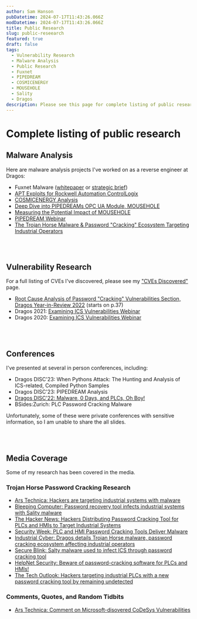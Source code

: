 ```yaml
---
author: Sam Hanson
pubDatetime: 2024-07-17T11:43:26.066Z
modDatetime: 2024-07-17T11:43:26.066Z
title: Public Research
slug: public-reseearch
featured: true
draft: false
tags:
  - Vulnerability Research
  - Malware Analysis
  - Public Research
  - Fuxnet
  - PIPEDREAM
  - COSMICENERGY
  - MOUSEHOLE
  - Sality
  - Dragos
description: Please see this page for complete listing of public research in the form of blogs, whitepapers, and webinars.
---
```


# Complete listing of public research

## Malware Analysis

Here are malware analysis projects I've worked on as a reverse engineer at Dragos:

- Fuxnet Malware ([whitepaper](https://hub.dragos.com/hubfs/Reports/WP_FUXNET_Final_2_CH.pdf) or [strategic brief](https://hub.dragos.com/hubfs/Reports/Dragos_SB_Intel_Fuxnet_ICSMalware.pdf?hsLang=en))
- [APT Exploits for Rockwell Automation ControlLogix](https://www.dragos.com/blog/mitigating-cves-impacting-rockwell-automation-controllogix-firmware/)
- [COSMICENERGY Analysis](https://hub.dragos.com/hubfs/116-Whitepapers/Dragos_SB_COSMICENERGY_June23_FINAL_WEB.pdf?hsLang=en)
- [Deep Dive into PIPEDREAMs OPC UA Module, MOUSEHOLE](https://www.dragos.com/blog/pipedream-mousehole-opcua-module/)
- [Measuring the Potential Impact of MOUSEHOLE](https://www.dragos.com/blog/potential-impact-of-pipedream-malware-module-mousehole/)
- [PIPEDREAM Webinar](https://hub.dragos.com/on-demand/pipedream-malware-chernovite-activity-group)
- [The Trojan Horse Malware & Password "Cracking" Ecosystem Targeting Industrial Operators](https://www.dragos.com/blog/the-trojan-horse-malware-password-cracking-ecosystem-targeting-industrial-operators/)

<br></br>

## Vulnerability Research

For a full listing of CVEs I've discovered, please see my ["CVEs Discovered"](/posts/cves-discovered/) page.

- [Root Cause Analysis of Password "Cracking" Vulnerabilities Section, Dragos Year-in-Review 2022](https://hub.dragos.com/hubfs/312-Year-in-Review/2022/Dragos_Year-In-Review-Report-2022.pdf?hsLang=en) (starts on p.37)
- Dragos 2021: [Examining ICS Vulnerabilities Webinar](https://www.youtube.com/watch?v=cBxtp2F5T_I)
- Dragos 2020: [Examining ICS Vulnerabilities Webinar](https://www.youtube.com/watch?v=W4SMVY1UbOQ)

<br></br>

## Conferences

I've presented at several in person conferences, including:

- Dragos DISC'23: When Pythons Attack: The Hunting and Analysis of ICS-related, Compiled Python Samples
- Dragos DISC'23: PIPEDREAM Analysis
- [Dragos DISC'22: Malware, 0 Days, and PLCs, Oh Boy!](/bszh22-Sam_Hanson-Malware-Zero-Days-and-PLCs-Oh-Boy.pdf)
- BSides:Zurich: PLC Password Cracking Malware

Unfortunately, some of these were private conferences with sensitive information, so I am unable to share the all slides.

<br></br>

## Media Coverage

Some of my research has been covered in the media.

### Trojan Horse Password Cracking Research

- [Ars Technica: Hackers are targeting industrial systems with malware](https://arstechnica.com/information-technology/2022/07/malware-circulating-online-wrangles-industrial-systems-into-a-botnet/)
- [Bleeping Computer: Password recovery tool infects industrial systems with Sality malware](https://www.bleepingcomputer.com/news/security/password-recovery-tool-infects-industrial-systems-with-sality-malware/)
- [The Hacker News: Hackers Distributing Password Cracking Tool for PLCs and HMIs to Target Industrial Systems](https://thehackernews.com/2022/07/hackers-distributing-password-cracking.html)
- [Security Week: PLC and HMI Password Cracking Tools Deliver Malware](https://www.securityweek.com/plc-and-hmi-password-cracking-tools-deliver-malware/)
- [Industrial Cyber: Dragos details Trojan Horse malware, password cracking ecosystem affecting industrial operators](https://industrialcyber.co/threats-attacks/dragos-details-trojan-horse-malware-password-cracking-ecosystem-affecting-industrial-operators/)
- [Secure Blink: Salty malware used to infect ICS through password cracking tool](https://www.secureblink.com/cyber-security-news/salty-malware-used-to-infect-ics-through-password-cracking-tool)
- [HelpNet Security: Beware of password-cracking software for PLCs and HMIs!](https://www.helpnetsecurity.com/2022/07/18/password-cracking-plcs-hmis/)
- [The Tech Outlook: Hackers targeting industrial PLCs with a new password cracking tool by remaining undetected](https://www.thetechoutlook.com/news/security/hackers-targeting-industrial-plcs-with-a-new-password-cracking-tool-by-remaining-undetected/)

### Comments, Quotes, and Random Tidbits

- [Ars Technica: Comment on Microsoft-disovered CoDeSys Vulnerabilities](https://arstechnica.com/security/2023/08/microsoft-finds-vulnerabilities-it-says-could-be-used-to-shut-down-power-plants/)

<br></br>
